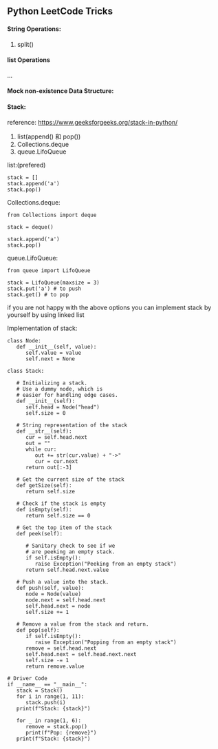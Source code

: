 ## Python LeetCode Tricks

#### String Operations:

1. split()

#### list Operations

...

#### Mock non-existence Data Structure:

#### Stack:

reference: https://www.geeksforgeeks.org/stack-in-python/

1. list(append() 和 pop())
2. Collections.deque
3. queue.LifoQueue

list:(prefered)

    stack = []
    stack.append('a')
    stack.pop()

Collections.deque:

    from Collections import deque
    
    stack = deque()
    
    stack.append('a')
    stack.pop()

queue.LifoQueue:

    from queue import LifoQueue
    
    stack = LifoQueue(maxsize = 3)
    stack.put('a') # to push
    stack.get() # to pop

if you are not happy with the above options you can implement stack by yourself by using linked list

Implementation of stack:

    class Node:
       def __init__(self, value):
          self.value = value
          self.next = None
     
    class Stack:
        
       # Initializing a stack.
       # Use a dummy node, which is
       # easier for handling edge cases.
       def __init__(self):
          self.head = Node("head")
          self.size = 0
     
       # String representation of the stack
       def __str__(self):
          cur = self.head.next
          out = ""
          while cur:
             out += str(cur.value) + "->"
             cur = cur.next
          return out[:-3]  
     
       # Get the current size of the stack
       def getSize(self):
          return self.size
        
       # Check if the stack is empty
       def isEmpty(self):
          return self.size == 0
        
       # Get the top item of the stack
       def peek(self):
           
          # Sanitary check to see if we
          # are peeking an empty stack.
          if self.isEmpty():
             raise Exception("Peeking from an empty stack")
          return self.head.next.value
     
       # Push a value into the stack.
       def push(self, value):
          node = Node(value)
          node.next = self.head.next
          self.head.next = node
          self.size += 1
          
       # Remove a value from the stack and return.
       def pop(self):
          if self.isEmpty():
             raise Exception("Popping from an empty stack")
          remove = self.head.next
          self.head.next = self.head.next.next
          self.size -= 1
          return remove.value
     
    # Driver Code
    if __name__ == "__main__":
       stack = Stack()
       for i in range(1, 11):
          stack.push(i)
       print(f"Stack: {stack}")
     
       for _ in range(1, 6):
          remove = stack.pop()
          print(f"Pop: {remove}")
       print(f"Stack: {stack}")


